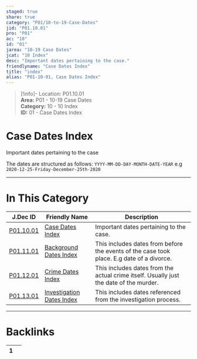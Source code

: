 ```yaml
---  
staged: true  
share: true  
category: "P01/10-to-19-Case-Dates"  
jid: "P01.10.01"  
pro: "P01"  
ac: "10"  
id: "01"  
jarea: "10-19 Case Dates"  
jcat: "10 Index"  
desc: "Important dates pertaining to the case."  
friendlyname: "Case Dates Index"  
title: "index"  
alias: "P01-10-01, Case Dates Index"  
---  
```

>[!info]- Location: P01.10.01  
>**Area:** P01 - 10-19 Case Dates  
>**Category:** 10 - 10 Index  
>**ID:** 01 - Case Dates Index  
  
# Case Dates Index  
Important dates pertaining to the case  
  
The dates are structured as follows: `YYYY-MM-DD-DAY-MONTH-DATE-YEAR` e.g `2020-12-25-Friday-December-25th-2020`  
  
  
  
---  
# In This Category  
  
| J.Dec ID                                                                              | Friendly Name                                                                                         | Description                                                                               |  
| ------------------------------------------------------------------------------------- | ----------------------------------------------------------------------------------------------------- | ----------------------------------------------------------------------------------------- |  
| [P01.10.01](index.md#)                        | [Case Dates Index](index.md#)                                 | Important dates pertaining to the case.                                                   |  
| [P01.11.01](./11-Background-Dates/index.md#)    | [Background Dates Index](./11-Background-Dates/index.md#)       | This includes dates from before the events of the case took place. E.g date of a divorce. |  
| [P01.12.01](./12-Crime-Dates/index.md#)         | [Crime Dates Index](./12-Crime-Dates/index.md#)                 | This includes dates from the actual crime itself. Usually just the date of the murder.    |  
| [P01.13.01](./13-Investigation-Dates/index.md#) | [Investigation Dates Index](./13-Investigation-Dates/index.md#) | This includes dates referenced from the investigation process.                            |  
  
  
---  
# Backlinks  
<div><table class="dataview table-view-table"><thead class="table-view-thead"><tr class="table-view-tr-header"><th class="table-view-th"><span></span><span class="dataview small-text">1</span></th><th class="table-view-th"><span></span></th></tr></thead><tbody class="table-view-tbody"></tbody></table></div>